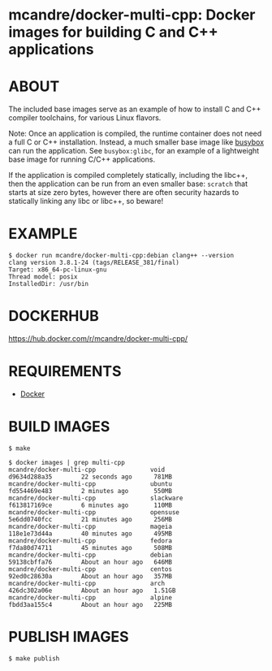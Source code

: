 # mcandre/docker-multi-cpp: Docker images for building C and C++ applications

# ABOUT

The included base images serve as an example of how to install C and C++ compiler toolchains, for various Linux flavors.

Note: Once an application is compiled, the runtime container does not need a full C or C++ installation. Instead, a much smaller base image like [busybox](https://hub.docker.com/_/busybox/) can run the application. See `busybox:glibc`, for an example of a lightweight base image for running C/C++ applications.

If the application is compiled completely statically, including the libc++, then the application can be run from an even smaller base: `scratch` that starts at size zero bytes, however there are often security hazards to statically linking any libc or libc++, so beware!

# EXAMPLE

```console
$ docker run mcandre/docker-multi-cpp:debian clang++ --version
clang version 3.8.1-24 (tags/RELEASE_381/final)
Target: x86_64-pc-linux-gnu
Thread model: posix
InstalledDir: /usr/bin
```

# DOCKERHUB

https://hub.docker.com/r/mcandre/docker-multi-cpp/

# REQUIREMENTS

* [Docker](https://www.docker.com)

# BUILD IMAGES

```console
$ make

$ docker images | grep multi-cpp
mcandre/docker-multi-cpp               void                  d9634d288a35        22 seconds ago      781MB
mcandre/docker-multi-cpp               ubuntu                fd554469e483        2 minutes ago       550MB
mcandre/docker-multi-cpp               slackware             f613817169ce        6 minutes ago       110MB
mcandre/docker-multi-cpp               opensuse              5e6dd0740fcc        21 minutes ago      256MB
mcandre/docker-multi-cpp               mageia                118e1e73d44a        40 minutes ago      495MB
mcandre/docker-multi-cpp               fedora                f7da80d74711        45 minutes ago      508MB
mcandre/docker-multi-cpp               debian                59138cbffa76        About an hour ago   646MB
mcandre/docker-multi-cpp               centos                92ed0c28630a        About an hour ago   357MB
mcandre/docker-multi-cpp               arch                  426dc302a06e        About an hour ago   1.51GB
mcandre/docker-multi-cpp               alpine                fbdd3aa155c4        About an hour ago   225MB
```

# PUBLISH IMAGES

```console
$ make publish
```
